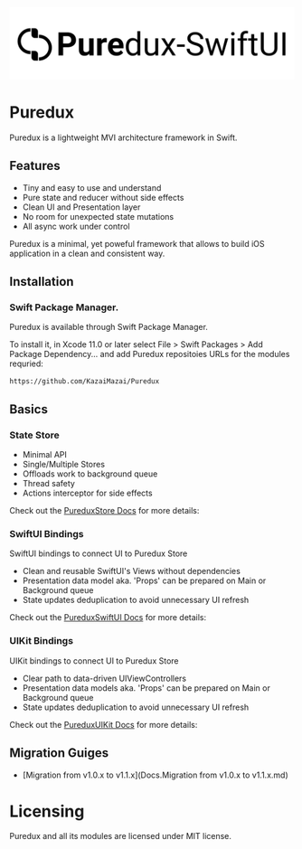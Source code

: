 <p align="center">
  <img src="Logo.svg?raw=true" alt="Sublime's custom image"/>
</p>

# Puredux

Puredux is a lightweight MVI architecture framework in Swift.

## Features

- Tiny and easy to use and understand
- Pure state and reducer without side effects
- Clean UI and Presentation layer
- No room for unexpected state mutations
- All async work under control

Puredux is a minimal, yet poweful framework that allows to build iOS application in a clean and consistent way.

## Installation

### Swift Package Manager.

Puredux is available through Swift Package Manager. 

To install it, in Xcode 11.0 or later select File > Swift Packages > Add Package Dependency... and add Puredux repositoies URLs for the modules requried:

```
https://github.com/KazaiMazai/Puredux
```

## Basics

### State Store

- Minimal API
- Single/Multiple Stores
- Offloads work to background queue
- Thread safety
- Actions interceptor for side effects

Check out the [PureduxStore Docs](Docs/PureduxStore.md) for more details:


### SwiftUI Bindings

SwiftUI bindings to connect UI to Puredux Store

- Сlean and reusable SwiftUI's Views without dependencies
- Presentation data model aka. 'Props' can be prepared on Main or Background queue
- State updates deduplication to avoid unnecessary UI refresh

Check out the [PureduxSwiftUI Docs](Docs/PureduxSwiftUI.md) for more details:


### UIKit Bindings

UIKit bindings to connect UI to Puredux Store

- Clear path to data-driven UIViewControllers
- Presentation data models aka. 'Props' can be prepared on Main or Background queue
- State updates deduplication to avoid unnecessary UI refresh

Check out the [PureduxUIKit Docs](Docs/PureduxUIKit.md) for more details:
 
## Migration Guiges

- [Migration from v1.0.x to v1.1.x](Docs.Migration from v1.0.x to v1.1.x.md)


# Licensing

Puredux and all its modules are licensed under MIT license.



